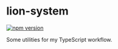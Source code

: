 # lion-system

[![npm version](https://badge.fury.io/js/lion-system.svg)](https://badge.fury.io/js/lion-system)

Some utilities for my TypeScript workflow.

